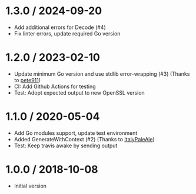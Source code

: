 # 1.3.0 / 2024-09-20

  * Add additional errors for Decode (#4)
  * Fix linter errors, update required Go version

# 1.2.0 / 2023-02-10

  * Update minimum Go version and use stdlib error-wrapping (#3) (Thanks to [pete911](https://github.com/pete911))
  * CI: Add Github Actions for testing
  * Test: Adopt expected output to new OpenSSL version

# 1.1.0 / 2020-05-04

  * Add Go modules support, update test environment
  * Added GenerateWithContext (#2) (Thanks to [ItalyPaleAle](https://github.com/ItalyPaleAle))
  * Test: Keep travis awake by sending output

# 1.0.0 / 2018-10-08

  * Initial version
